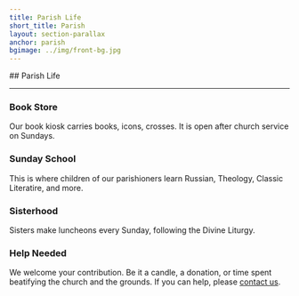 ```yaml
---
title: Parish Life
short_title: Parish
layout: section-parallax
anchor: parish
bgimage: ../img/front-bg.jpg
---
```

<div class="section-title center" markdown="1">
##  Parish Life

-----
</div>
<div class="row" class="text-center">
  <div class="col-md-3 col-sm-6">
    <div class="service"> <i class="fa fa-desktop"></i>
      <h3>Book Store</h3>
      <p>Our book kiosk carries books, icons, crosses. It is open after church service on Sundays.</p>
    </div>
  </div>
  <div class="col-md-3 col-sm-6">
    <div class="service"> <i class="fa fa-cogs"></i>
      <h3>Sunday School</h3>
      <p>This is where children of our parishioners learn Russian, Theology, Classic Literatire, and more.</p>
    </div>
  </div>
  <div class="col-md-3 col-sm-6">
    <div class="service"> <i class="fa fa-tablet"></i>
      <h3>Sisterhood</h3>
      <p>Sisters make luncheons every Sunday, following the Divine Liturgy.</p>
    </div>
  </div>
  <div class="col-md-3 col-sm-6">
    <div class="service"><i class="fa fa-leaf"></i>
      <h3>Help Needed</h3>
      <p>We welcome your contribution. Be it a candle, a donation, or time spent beatifying the church and the grounds.
         If you can help, please <a href="#contact">contact us</a>.</p>
    </div>
  </div>
</div>
